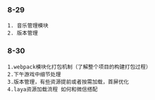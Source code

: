 
### 8-29
```
1. 音乐管理模块
2. 版本管理
```
### 8-30
```
1.webpack模块化打包机制（了解整个项目的构建打包过程）
2.下午游戏中细节处理
3.版本管理，有些资源提前或者按需加载，首屏优化
4.laya资源加载流程 如何和微信搭配
```

